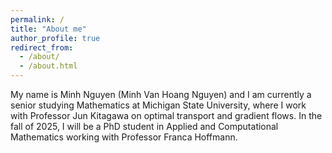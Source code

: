 ```yaml
---
permalink: /
title: "About me"
author_profile: true
redirect_from: 
  - /about/
  - /about.html
---
```


My name is Minh Nguyen (Minh Van Hoang Nguyen) and I am currently a senior studying Mathematics at Michigan State University, where I work with Professor Jun Kitagawa on optimal transport and gradient flows. In the fall of 2025, I will be a PhD student in Applied and Computational Mathematics working with Professor Franca Hoffmann.
